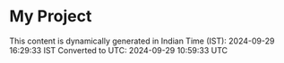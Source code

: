 # My Project

This content is dynamically generated in Indian Time (IST): 2024-09-29 16:29:33 IST
Converted to UTC: 2024-09-29 10:59:33 UTC
